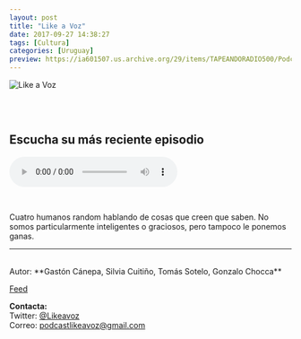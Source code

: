 ```yaml
---
layout: post
title: "Like a Voz"
date: 2017-09-27 14:38:27
tags: [Cultura]
categories: [Uruguay]
preview: https://ia601507.us.archive.org/29/items/TAPEANDORADIO500/PodcastLikeavoz300.jpg
---
```


![Like a Voz](https://ia601507.us.archive.org/29/items/TAPEANDORADIO500/PodcastLikeavoz500.jpg)

<br/>
<br/>

## Escucha su más reciente episodio

<!--reproductor-feed=http://www.ivoox.com/like-a-voz_fg_f1321404_filtro_1.xml-->
<!--reproductor-start-->
<audio id="audio" preload="auto" controls="" src="http://www.ivoox.com/like-a-voz-15-grabamos-podcastigo-les-luthiers_mf_26645914_feed_1.mp3"></audio>
<!--reproductor-end-->

<br>

Cuatro humanos random hablando de cosas que creen que saben. No somos particularmente inteligentes o graciosos, pero tampoco le ponemos ganas.

_ _ _

<br>
Autor: **Gastón Cánepa, Silvia Cuitiño, Tomás Sotelo, Gonzalo Chocca**  

[Feed](http://www.ivoox.com/like-a-voz_fg_f1321404_filtro_1.xml)  


**Contacta:**  
Twitter: [@Likeavoz](https://twitter.com/Likeavoz)  
Correo: [podcastlikeavoz@gmail.com](mailto:podcastlikeavoz@gmail.com)  
